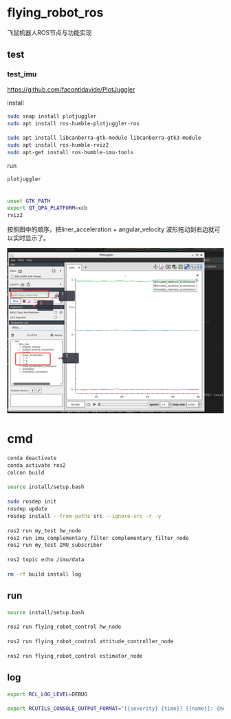 # flying_robot_ros
飞鼠机器人ROS节点与功能实现

## test
### test_imu

https://github.com/facontidavide/PlotJuggler

install
```bash
sudo snap install plotjuggler
sudo apt install ros-humble-plotjuggler-ros

sudo apt install libcanberra-gtk-module libcanberra-gtk3-module
sudo apt install ros-humble-rviz2
sudo apt-get install ros-humble-imu-tools
```

run 
```bash
plotjuggler


unset GTK_PATH
export QT_QPA_PLATFORM=xcb
rviz2
```

按照图中的顺序，把liner_acceleration + angular_velocity 波形拖动到右边就可以实时显示了。

![plotjuggler](./docs/plotjuggler.jpg)

# cmd
```bash
conda deactivate
conda activate ros2
colcon build

source install/setup.bash

sudo rosdep init
rosdep update
rosdep install --from-paths src --ignore-src -r -y

ros2 run my_test hw_node
ros2 run imu_complementary_filter complementary_filter_node
ros2 run my_test IMU_subscriber

ros2 topic echo /imu/data

rm -rf build install log
```

## run
```bash
source install/setup.bash

ros2 run flying_robot_control hw_node

ros2 run flying_robot_control attitude_controller_node

ros2 run flying_robot_control estimator_node
```

## log
```bash
export RCL_LOG_LEVEL=DEBUG

export RCUTILS_CONSOLE_OUTPUT_FORMAT="[{severity} {time}] [{name}]: {message} ({function_name}() at {file_name}:{line_number})"
```